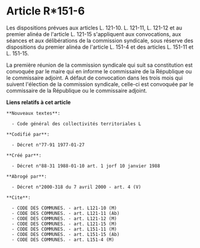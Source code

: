 # Article R*151-6

Les dispositions prévues aux articles L. 121-10. L. 121-11, L. 121-12 et au premier alinéa de l'article L. 121-15
s'appliquent aux convocations, aux séances et aux délibérations de la commission syndicale, sous réserve des dispositions du
premier alinéa de l'article L. 151-4 et des articles L. 151-11 et L. 151-15.

La première réunion de la commission syndicale qui suit sa constitution est convoquée par le maire qui en informe le
commissaire de la République ou le commissaire adjoint. A défaut de convocation dans les trois mois qui suivent l'élection de
la commission syndicale, celle-ci est convoquée par le commissaire de la République ou le commissaire adjoint.

**Liens relatifs à cet article**

	**Nouveaux textes**:

	  - Code général des collectivités territoriales L

	**Codifié par**:

	  - Décret n°77-91 1977-01-27

	**Créé par**:

	  - Décret n°88-31 1988-01-10 art. 1 jorf 10 janvier 1988

	**Abrogé par**:

	  - Décret n°2000-318 du 7 avril 2000 - art. 4 (V)

	**Cite**:

	  - CODE DES COMMUNES. - art. L121-10 (M)
	  - CODE DES COMMUNES. - art. L121-11 (Ab)
	  - CODE DES COMMUNES. - art. L121-12 (M)
	  - CODE DES COMMUNES. - art. L121-15 (M)
	  - CODE DES COMMUNES. - art. L151-11 (M)
	  - CODE DES COMMUNES. - art. L151-15 (Ab)
	  - CODE DES COMMUNES. - art. L151-4 (M)
